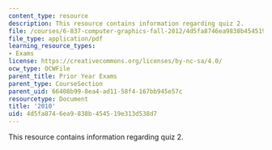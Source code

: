 ```yaml
---
content_type: resource
description: This resource contains information regarding quiz 2.
file: /courses/6-837-computer-graphics-fall-2012/4d5fa8746ea9838b454519e313d538d7_MIT6_837F12_2010_final.pdf
file_type: application/pdf
learning_resource_types:
- Exams
license: https://creativecommons.org/licenses/by-nc-sa/4.0/
ocw_type: OCWFile
parent_title: Prior Year Exams
parent_type: CourseSection
parent_uid: 66408b99-8ea4-ad11-58f4-167bb945e57c
resourcetype: Document
title: '2010'
uid: 4d5fa874-6ea9-838b-4545-19e313d538d7
---
```

This resource contains information regarding quiz 2.